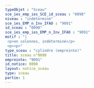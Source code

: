 ```yaml
---
typeObjet : "Sceau"
sce_ies_emp_ies_SCE_id_sceau : "0098"
niveau : "indéterminé"
sce_ies_EMP_n_Inv_IFAO : "9091"
id_sceau : "0098"
sce_ies_emp_ies_EMP_n_Inv_IFAO : "9091"
motif : "|
 <p>en colonnes, indéterminé</p>
 <p><p>"
type_sceau : "cylindre (empreinte)"
title: sceau n°0098
empreinte: "9091"
id_notice: 0098
layout: notice_sceau
type: sceau
partie: 1
---
```

